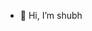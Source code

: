 - 👋 Hi, I’m shubh

<!---
shubhankar035/shubhankar035 is a ✨ special ✨ repository because its `README.md` (this file) appears on your GitHub profile.
You can click the Preview link to take a look at your changes.
--->
